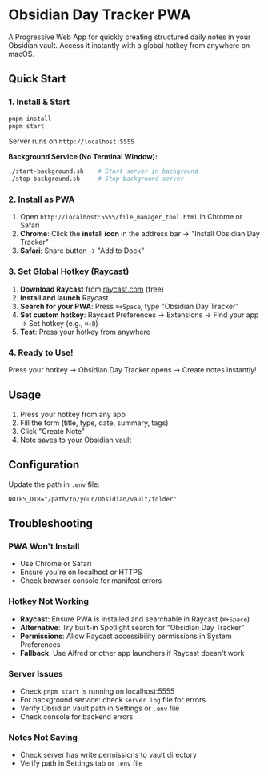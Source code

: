 # Obsidian Day Tracker PWA

A Progressive Web App for quickly creating structured daily notes in your Obsidian vault. Access it instantly with a global hotkey from anywhere on macOS.

## Quick Start

### 1. Install & Start
```bash
pnpm install
pnpm start
```
Server runs on `http://localhost:5555`

**Background Service (No Terminal Window):**
```bash
./start-background.sh    # Start server in background
./stop-background.sh     # Stop background server
```

### 2. Install as PWA
1. Open `http://localhost:5555/file_manager_tool.html` in Chrome or Safari
2. **Chrome**: Click the **install icon** in the address bar → "Install Obsidian Day Tracker"
3. **Safari**: Share button → "Add to Dock"

### 3. Set Global Hotkey (Raycast)
1. **Download Raycast** from [raycast.com](https://raycast.com) (free)
2. **Install and launch** Raycast
3. **Search for your PWA**: Press `⌘+Space`, type "Obsidian Day Tracker"
4. **Set custom hotkey**: Raycast Preferences → Extensions → Find your app → Set hotkey (e.g., `⌘⇧D`)
5. **Test**: Press your hotkey from anywhere

### 4. Ready to Use!
Press your hotkey → Obsidian Day Tracker opens → Create notes instantly!

## Usage

1. Press your hotkey from any app
2. Fill the form (title, type, date, summary, tags)
3. Click "Create Note"
4. Note saves to your Obsidian vault

## Configuration

Update the path in `.env` file:
```
NOTES_DIR="/path/to/your/Obsidian/vault/folder"
```

## Troubleshooting

### PWA Won't Install
- Use Chrome or Safari
- Ensure you're on localhost or HTTPS
- Check browser console for manifest errors

### Hotkey Not Working
- **Raycast**: Ensure PWA is installed and searchable in Raycast (`⌘+Space`)
- **Alternative**: Try built-in Spotlight search for "Obsidian Day Tracker"
- **Permissions**: Allow Raycast accessibility permissions in System Preferences
- **Fallback**: Use Alfred or other app launchers if Raycast doesn't work

### Server Issues
- Check `pnpm start` is running on localhost:5555
- For background service: check `server.log` file for errors
- Verify Obsidian vault path in Settings or `.env` file
- Check console for backend errors

### Notes Not Saving
- Check server has write permissions to vault directory
- Verify path in Settings tab or `.env` file